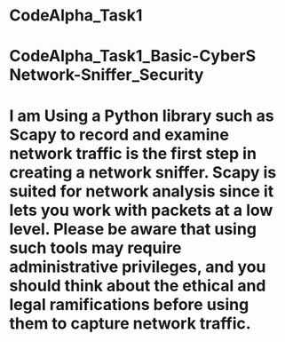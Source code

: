 # CodeAlpha_Task1
# CodeAlpha_Task1_Basic-CyberS Network-Sniffer_Security
# I am Using a Python library such as Scapy to record and examine network traffic is the first step in creating a network sniffer. Scapy is suited for network analysis since it lets you work with packets at a low level. Please be aware that using such tools may require administrative privileges, and you should think about the ethical and legal ramifications before using them to capture network traffic.

